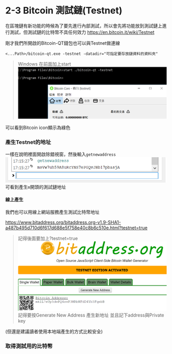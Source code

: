 # 2-3 Bitcoin 測試鏈(Testnet)
在區塊鏈有新功能的時候為了要先進行內部測試，所以會先將功能放到測試鏈上進行測試，但測試鏈的比特幣不具任何效力
https://en.bitcoin.it/wiki/Testnet

剛才我們所開啟的Bitcoin-QT錢包也可以與Testnet做連線

```
<...Path>/bitcoin-qt.exe -testnet -datadir="可指定要存放鏈資料的資料夾"
```
> Windows 在前面加上start
![](/assets/testnet-qt.png)

可以看到Bitcoin icon顯示為綠色

### 產生Testnet的地址

一樣在說明裡面開啟除錯視窗，然後輸入`getnewaddress`
![](/assets/testnet-address.png)
可看到產生`m`開頭的測試鏈地址

#### 線上產生

我們也可以用線上網站服務產生測試比特幣地址

https://www.bitaddress.org/bitaddress.org-v1.9-SHA1-a487b495d710d6f617d688e5f758e40c8b6c510e.html?testnet=true
> 記得後面要加上?testnet=true
![](/assets/testonlineaddress.png)
> 記得要按Generate New Address 產生新地址
並且記下address與Private key

(但還是建議讀者使用本地端產生的方式比較安全)


### 取得測試用的比特幣

